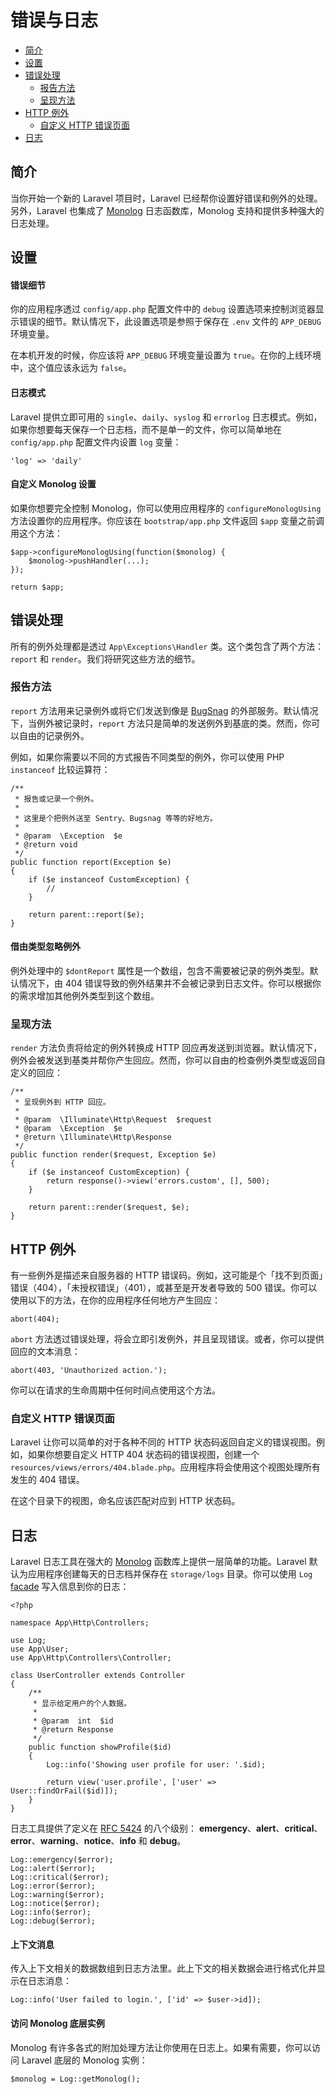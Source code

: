 # 错误与日志

- [简介](#introduction)
- [设置](#configuration)
- [错误处理](#the-exception-handler)
    - [报告方法](#report-method)
    - [呈现方法](#render-method)
- [HTTP 例外](#http-exceptions)
    - [自定义 HTTP 错误页面](#custom-http-error-pages)
- [日志](#logging)

<a name="introduction"></a>
## 简介

当你开始一个新的 Laravel 项目时，Laravel 已经帮你设置好错误和例外的处理。另外，Laravel 也集成了 [Monolog](https://github.com/Seldaek/monolog) 日志函数库，Monolog 支持和提供多种强大的日志处理。

<a name="configuration"></a>
## 设置

#### 错误细节

你的应用程序透过 `config/app.php` 配置文件中的 `debug` 设置选项来控制浏览器显示错误的细节。默认情况下，此设置选项是参照于保存在 `.env` 文件的 `APP_DEBUG` 环境变量。

在本机开发的时候，你应该将 `APP_DEBUG` 环境变量设置为 `true`。在你的上线环境中，这个值应该永远为 `false`。

#### 日志模式

Laravel 提供立即可用的 `single`、`daily`、`syslog` 和 `errorlog` 日志模式。例如，如果你想要每天保存一个日志档，而不是单一的文件，你可以简单地在 `config/app.php` 配置文件内设置 `log` 变量：

    'log' => 'daily'

#### 自定义 Monolog 设置

如果你想要完全控制 Monolog，你可以使用应用程序的 `configureMonologUsing` 方法设置你的应用程序。你应该在 `bootstrap/app.php` 文件返回 `$app` 变量之前调用这个方法：

    $app->configureMonologUsing(function($monolog) {
        $monolog->pushHandler(...);
    });

    return $app;

<a name="the-exception-handler"></a>
## 错误处理

所有的例外处理都是透过 `App\Exceptions\Handler` 类。这个类包含了两个方法：`report` 和 `render`。我们将研究这些方法的细节。

<a name="report-method"></a>
### 报告方法

`report` 方法用来记录例外或将它们发送到像是 [BugSnag](https://bugsnag.com) 的外部服务。默认情况下，当例外被记录时，`report` 方法只是简单的发送例外到基底的类。然而，你可以自由的记录例外。

例如，如果你需要以不同的方式报告不同类型的例外，你可以使用 PHP `instanceof` 比较运算符：

    /**
     * 报告或记录一个例外。
     *
     * 这里是个把例外送至 Sentry、Bugsnag 等等的好地方。
     *
     * @param  \Exception  $e
     * @return void
     */
    public function report(Exception $e)
    {
        if ($e instanceof CustomException) {
            //
        }

        return parent::report($e);
    }

#### 借由类型忽略例外

例外处理中的 `$dontReport` 属性是一个数组，包含不需要被记录的例外类型。默认情况下，由 404 错误导致的例外结果并不会被记录到日志文件。你可以根据你的需求增加其他例外类型到这个数组。

<a name="render-method"></a>
### 呈现方法

`render` 方法负责将给定的例外转换成 HTTP 回应再发送到浏览器。默认情况下，例外会被发送到基类并帮你产生回应。然而，你可以自由的检查例外类型或返回自定义的回应：

    /**
     * 呈现例外到 HTTP 回应。
     *
     * @param  \Illuminate\Http\Request  $request
     * @param  \Exception  $e
     * @return \Illuminate\Http\Response
     */
    public function render($request, Exception $e)
    {
        if ($e instanceof CustomException) {
            return response()->view('errors.custom', [], 500);
        }

        return parent::render($request, $e);
    }

<a name="http-exceptions"></a>
## HTTP 例外

有一些例外是描述来自服务器的 HTTP 错误码。例如，这可能是个「找不到页面」错误（404），「未授权错误」（401），或甚至是开发者导致的 500 错误。你可以使用以下的方法，在你的应用程序任何地方产生回应：

    abort(404);

`abort` 方法透过错误处理，将会立即引发例外，并且呈现错误。或者，你可以提供回应的文本消息：

    abort(403, 'Unauthorized action.');

你可以在请求的生命周期中任何时间点使用这个方法。

<a name="custom-http-error-pages"></a>
### 自定义 HTTP 错误页面

Laravel 让你可以简单的对于各种不同的 HTTP 状态码返回自定义的错误视图。例如，如果你想要自定义 HTTP 404 状态码的错误视图，创建一个 `resources/views/errors/404.blade.php`。应用程序将会使用这个视图处理所有发生的 404 错误。

在这个目录下的视图，命名应该匹配对应到 HTTP 状态码。

<a name="logging"></a>
## 日志

Laravel 日志工具在强大的 [Monolog](http://github.com/seldaek/monolog) 函数库上提供一层简单的功能。Laravel 默认为应用程序创建每天的日志档并保存在 `storage/logs` 目录。你可以使用 `Log` [facade](/docs/{{version}}/facades) 写入信息到你的日志：

    <?php

    namespace App\Http\Controllers;

    use Log;
    use App\User;
    use App\Http\Controllers\Controller;

    class UserController extends Controller
    {
        /**
         * 显示给定用户的个人数据。
         *
         * @param  int  $id
         * @return Response
         */
        public function showProfile($id)
        {
            Log::info('Showing user profile for user: '.$id);

            return view('user.profile', ['user' => User::findOrFail($id)]);
        }
    }

日志工具提供了定义在 [RFC 5424](http://tools.ietf.org/html/rfc5424) 的八个级别： **emergency**、**alert**、**critical**、**error**、**warning**、**notice**、**info** 和 **debug**。

    Log::emergency($error);
    Log::alert($error);
    Log::critical($error);
    Log::error($error);
    Log::warning($error);
    Log::notice($error);
    Log::info($error);
    Log::debug($error);

#### 上下文消息

传入上下文相关的数据数组到日志方法里。此上下文的相关数据会进行格式化并显示在日志消息：

    Log::info('User failed to login.', ['id' => $user->id]);

#### 访问 Monolog 底层实例

Monolog 有许多各式的附加处理方法让你使用在日志上。如果有需要，你可以访问 Laravel 底层的 Monolog 实例：

    $monolog = Log::getMonolog();
